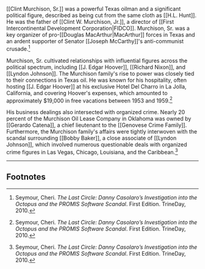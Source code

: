 [[Clint Murchison, Sr.]] was a powerful Texas oilman and a significant political figure, described as being cut from the same cloth as [[H.L. Hunt]]. He was the father of [[Clint W. Murchison, Jr.]], a director of [[First Intercontinental Development Corporation|FIDCO]]. Murchison, Sr. was a key organizer of pro-[[Douglas MacArthur|MacArthur]] forces in Texas and an ardent supporter of Senator [[Joseph McCarthy]]'s anti-communist crusade.[^1]

Murchison, Sr. cultivated relationships with influential figures across the political spectrum, including [[J. Edgar Hoover]], [[Richard Nixon]], and [[Lyndon Johnson]]. The Murchison family's rise to power was closely tied to their connections in Texas oil. He was known for his hospitality, often hosting [[J. Edgar Hoover]] at his exclusive Hotel Del Charro in La Jolla, California, and covering Hoover's expenses, which amounted to approximately $19,000 in free vacations between 1953 and 1959.[^1]

His business dealings also intersected with organized crime. Nearly 20 percent of the Murchison Oil Lease Company in Oklahoma was owned by [[Gerardo Catena]], a chief lieutenant to the [[Genovese Crime Family]]. Furthermore, the Murchison family's affairs were tightly interwoven with the scandal surrounding [[Bobby Baker]], a close associate of [[Lyndon Johnson]], which involved numerous questionable deals with organized crime figures in Las Vegas, Chicago, Louisiana, and the Caribbean.[^1]

---
## Footnotes

[^1]: Seymour, Cheri. *The Last Circle: Danny Casolaro’s Investigation into the Octopus and the PROMIS Software Scandal*. First Edition. TrineDay, 2010.
